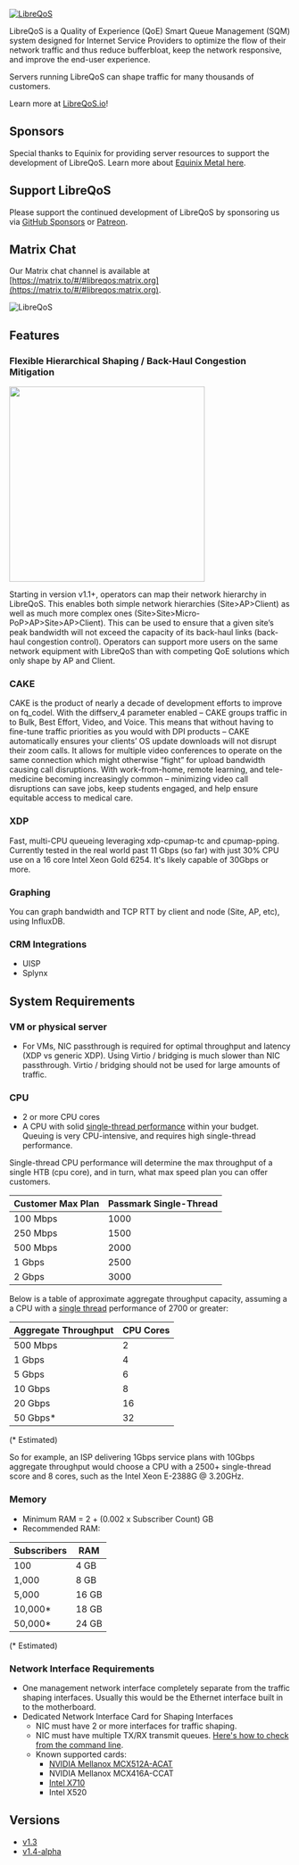 <a href="https://libreqos.io/"><img alt="LibreQoS" src="https://user-images.githubusercontent.com/22501920/202913614-4ff2e506-e645-4a94-9918-d512905ab290.png"></a>

LibreQoS is a Quality of Experience (QoE) Smart Queue Management (SQM) system designed for Internet Service Providers to optimize the flow of their network traffic and thus reduce bufferbloat, keep the network responsive, and improve the end-user experience.

Servers running LibreQoS can shape traffic for many thousands of customers. 

Learn more at [LibreQoS.io](https://libreqos.io/)!

## Sponsors
Special thanks to Equinix for providing server resources to support the development of LibreQoS.
Learn more about [Equinix Metal here](https://deploy.equinix.com/metal/).

## Support LibreQoS

Please support the continued development of LibreQoS by sponsoring us via [GitHub Sponsors](https://github.com/sponsors/LibreQoE) or [Patreon](https://patreon.com/libreqos).

## Matrix Chat

Our Matrix chat channel is available at [https://matrix.to/#/#libreqos:matrix.org](https://matrix.to/#/#libreqos:matrix.org).


<img alt="LibreQoS" src="https://user-images.githubusercontent.com/22501920/223866474-603e1112-e2e6-4c67-93e4-44c17b1b7c43.png"></a>

## Features
### Flexible Hierarchical Shaping / Back-Haul Congestion Mitigation
<img src="https://raw.githubusercontent.com/LibreQoE/LibreQoS/main/docs/nestedHTB2.png" width="350"></img>

Starting in version v1.1+, operators can map their network hierarchy in LibreQoS. This enables both simple network hierarchies (Site>AP>Client) as well as much more complex ones (Site>Site>Micro-PoP>AP>Site>AP>Client). This can be used to ensure that a given site’s peak bandwidth will not exceed the capacity of its back-haul links (back-haul congestion control). Operators can support more users on the same network equipment with LibreQoS than with competing QoE solutions which only shape by AP and Client.

### CAKE
CAKE is the product of nearly a decade of development efforts to improve on fq\_codel. With the diffserv\_4 parameter enabled – CAKE groups traffic in to Bulk, Best Effort, Video, and Voice. This means that without having to fine-tune traffic priorities as you would with DPI products – CAKE automatically ensures your clients’ OS update downloads will not disrupt their zoom calls. It allows for multiple video conferences to operate on the same connection which might otherwise “fight” for upload bandwidth causing call disruptions. With work-from-home, remote learning, and tele-medicine becoming increasingly common – minimizing video call disruptions can save jobs, keep students engaged, and help ensure equitable access to medical care.

### XDP
Fast, multi-CPU queueing leveraging xdp-cpumap-tc and cpumap-pping. Currently tested in the real world past 11 Gbps (so far) with just 30% CPU use on a 16 core Intel Xeon Gold 6254. It's likely capable of 30Gbps or more.

### Graphing
You can graph bandwidth and TCP RTT by client and node (Site, AP, etc), using InfluxDB.

### CRM Integrations
* UISP
* Splynx

## System Requirements
### VM or physical server
* For VMs, NIC passthrough is required for optimal throughput and latency (XDP vs generic XDP). Using Virtio / bridging is much slower than NIC passthrough. Virtio / bridging should not be used for large amounts of traffic.

### CPU
* 2 or more CPU cores
* A CPU with solid [single-thread performance](https://www.cpubenchmark.net/singleThread.html#server-thread) within your budget. Queuing is very CPU-intensive, and requires high single-thread performance.

Single-thread CPU performance will determine the max throughput of a single HTB (cpu core), and in turn, what max speed plan you can offer customers.

| Customer Max Plan   | Passmark Single-Thread   |
| --------------------| ------------------------ |
| 100 Mbps            | 1000                     |
| 250 Mbps            | 1500                     |
| 500 Mbps            | 2000                     |
| 1 Gbps              | 2500                     |
| 2 Gbps              | 3000                     |

Below is a table of approximate aggregate throughput capacity, assuming a a CPU with a [single thread](https://www.cpubenchmark.net/singleThread.html#server-thread) performance of 2700 or greater:

| Aggregate Throughput    | CPU Cores     |
| ------------------------| ------------- |
| 500 Mbps                | 2             |
| 1 Gbps                  | 4             |
| 5 Gbps                  | 6             |
| 10 Gbps                 | 8             |
| 20 Gbps                 | 16            |
| 50 Gbps*                | 32            |

(* Estimated)

So for example, an ISP delivering 1Gbps service plans with 10Gbps aggregate throughput would choose a CPU with a 2500+ single-thread score and 8 cores, such as the Intel Xeon E-2388G @ 3.20GHz.

### Memory
* Minimum RAM = 2 + (0.002 x Subscriber Count) GB
* Recommended RAM:

| Subscribers   | RAM           |
| ------------- | ------------- |
| 100           | 4 GB          |
| 1,000         | 8 GB          |
| 5,000         | 16 GB         |
| 10,000*       | 18 GB         |
| 50,000*       | 24 GB         |

(* Estimated)

### Network Interface Requirements
* One management network interface completely separate from the traffic shaping interfaces. Usually this would be the Ethernet interface built in to the motherboard.
* Dedicated Network Interface Card for Shaping Interfaces
  * NIC must have 2 or more interfaces for traffic shaping.
  * NIC must have multiple TX/RX transmit queues. [Here's how to check from the command line](https://serverfault.com/questions/772380/how-to-tell-if-nic-has-multiqueue-enabled).
  * Known supported cards:
    * [NVIDIA Mellanox MCX512A-ACAT](https://www.fs.com/products/119649.html)
    * NVIDIA Mellanox MCX416A-CCAT
    * [Intel X710](https://www.fs.com/products/75600.html)
    * Intel X520
    
## Versions
- [v1.3](https://github.com/LibreQoE/LibreQoS/wiki/LibreQoS-v1.3-Installation-&-Usage-Guide-Physical-Server-and-Ubuntu-22.04)
- [v1.4-alpha](https://github.com/LibreQoE/LibreQoS/wiki/v1.4)
